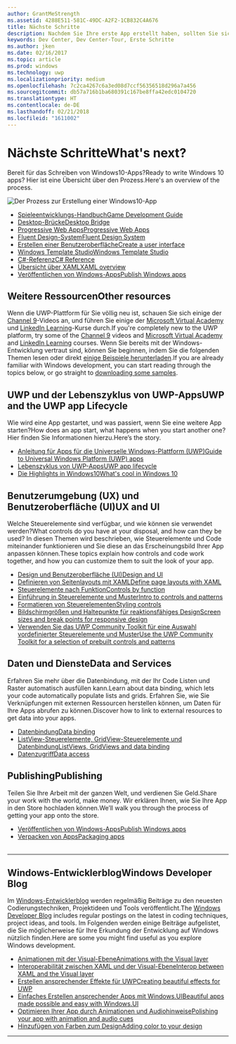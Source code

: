 ```yaml
---
author: GrantMeStrength
ms.assetid: 4288E511-581C-49DC-A2F2-1CB832C4A676
title: Nächste Schritte
description: Nachdem Sie Ihre erste App erstellt haben, sollten Sie sich mit dem Rest des Dev Center vertraut machen. Hier finden Sie eine Einführung in die verschiedenen Bereiche.
keywords: Dev Center, Dev Center-Tour, Erste Schritte
ms.author: jken
ms.date: 02/16/2017
ms.topic: article
ms.prod: windows
ms.technology: uwp
ms.localizationpriority: medium
ms.openlocfilehash: 7c2ca4267c6a3ed08d7ccf56356518d296a7a456
ms.sourcegitcommit: db57a716b1ba680391c167be8ffa42edc0104720
ms.translationtype: HT
ms.contentlocale: de-DE
ms.lasthandoff: 02/21/2018
ms.locfileid: "1611002"
---
```

# <a name="whats-next"></a><span data-ttu-id="cb78f-105">Nächste Schritte</span><span class="sxs-lookup"><span data-stu-id="cb78f-105">What's next?</span></span>

<span data-ttu-id="cb78f-106">Bereit für das Schreiben von Windows10-Apps?</span><span class="sxs-lookup"><span data-stu-id="cb78f-106">Ready to write Windows 10 apps?</span></span> <span data-ttu-id="cb78f-107">Hier ist eine Übersicht über den Prozess.</span><span class="sxs-lookup"><span data-stu-id="cb78f-107">Here's an overview of the process.</span></span>

![Der Prozess zur Erstellung einer Windows10-App](images/flowchart.png)

* [<span data-ttu-id="cb78f-109">Spieleentwicklungs-Handbuch</span><span class="sxs-lookup"><span data-stu-id="cb78f-109">Game Development Guide</span></span>](https://docs.microsoft.com/windows/uwp/gaming/e2e)
* [<span data-ttu-id="cb78f-110">Desktop-Brücke</span><span class="sxs-lookup"><span data-stu-id="cb78f-110">Desktop Bridge</span></span>](https://docs.microsoft.com/windows/uwp/porting/desktop-to-uwp-root)
* [<span data-ttu-id="cb78f-111">Progressive Web Apps</span><span class="sxs-lookup"><span data-stu-id="cb78f-111">Progressive Web Apps</span></span>](https://blogs.windows.com/msedgedev/2018/02/06/welcoming-progressive-web-apps-edge-windows-10/)
* [<span data-ttu-id="cb78f-112">Fluent Design-System</span><span class="sxs-lookup"><span data-stu-id="cb78f-112">Fluent Design System</span></span>](https://docs.microsoft.com/windows/uwp/design/fluent-design-system/)
* [<span data-ttu-id="cb78f-113">Erstellen einer Benutzeroberfläche</span><span class="sxs-lookup"><span data-stu-id="cb78f-113">Create a user interface</span></span>](https://docs.microsoft.com/windows/uwp/design/basics/xaml-basics-ui)
* [<span data-ttu-id="cb78f-114">Windows Template Studio</span><span class="sxs-lookup"><span data-stu-id="cb78f-114">Windows Template Studio</span></span>](https://blogs.windows.com/buildingapps/2017/05/16/announcing-windows-template-studio/#s4qWPf4JrolMComv.97)
* [<span data-ttu-id="cb78f-115">C#-Referenz</span><span class="sxs-lookup"><span data-stu-id="cb78f-115">C# Reference</span></span>](https://msdn.microsoft.com/library/618ayhy6(VS.110).aspx)
* [<span data-ttu-id="cb78f-116">Übersicht über XAML</span><span class="sxs-lookup"><span data-stu-id="cb78f-116">XAML overview</span></span>](https://docs.microsoft.com/en-us/windows/uwp/xaml-platform/xaml-overview)
* [<span data-ttu-id="cb78f-117">Veröffentlichen von Windows-Apps</span><span class="sxs-lookup"><span data-stu-id="cb78f-117">Publish Windows apps</span></span>](https://docs.microsoft.com/en-us/windows/uwp/publish/)

## <a name="other-resources"></a><span data-ttu-id="cb78f-118">Weitere Ressourcen</span><span class="sxs-lookup"><span data-stu-id="cb78f-118">Other resources</span></span>

 <span data-ttu-id="cb78f-119">Wenn die UWP-Plattform für Sie völlig neu ist, schauen Sie sich einige der <a href="https://channel9.msdn.com/">Channel 9</a>-Videos an, und führen Sie einige der <a href="https://mva.microsoft.com">Microsoft Virtual Academy</a> und [LinkedIn Learning](https://www.linkedin.com/topic/windows-programming)-Kurse durch.</span><span class="sxs-lookup"><span data-stu-id="cb78f-119">If you're completely new to the UWP platform, try some of the <a href="https://channel9.msdn.com/">Channel 9</a> videos and <a href="https://mva.microsoft.com">Microsoft Virtual Academy</a> and [LinkedIn Learning](https://www.linkedin.com/topic/windows-programming) courses.</span></span> <span data-ttu-id="cb78f-120">Wenn Sie bereits mit der Windows-Entwicklung vertraut sind, können Sie beginnen, indem Sie die folgenden Themen lesen oder direkt [einige Beispiele herunterladen](https://msdn.microsoft.com/windows/uwp/get-started/get-uwp-app-samples).</span><span class="sxs-lookup"><span data-stu-id="cb78f-120">If you are already familiar with Windows development, you can start reading through the topics below, or go straight to [downloading some samples](https://msdn.microsoft.com/windows/uwp/get-started/get-uwp-app-samples).</span></span>


<table class="wdg-noborder">
<tr>
    <h2><span data-ttu-id="cb78f-121">UWP und der Lebenszyklus von UWP-Apps</span><span class="sxs-lookup"><span data-stu-id="cb78f-121">UWP and the UWP app Lifecycle</span></span></h2><p><span data-ttu-id="cb78f-122">Wie wird eine App gestartet, und was passiert, wenn Sie eine weitere App starten?</span><span class="sxs-lookup"><span data-stu-id="cb78f-122">How does an app start, what happens when you start another one?</span></span> <span data-ttu-id="cb78f-123">Hier finden Sie Informationen hierzu.</span><span class="sxs-lookup"><span data-stu-id="cb78f-123">Here’s the story.</span></span></p> <ul>
    <li><a href="https://msdn.microsoft.com/windows/uwp/get-started/universal-application-platform-guide"><span data-ttu-id="cb78f-124">Anleitung für Apps für die Universelle Windows-Plattform (UWP)</span><span class="sxs-lookup"><span data-stu-id="cb78f-124">Guide to Universal Windows Platform (UWP) apps</span></span></a></li>
    <li><a href="https://msdn.microsoft.com/windows/uwp/launch-resume/app-lifecycle"><span data-ttu-id="cb78f-125">Lebenszyklus von UWP-Apps</span><span class="sxs-lookup"><span data-stu-id="cb78f-125">UWP app lifecycle</span></span></a></li>
    <li><a href="https://developer.microsoft.com/windows/windows-10-for-developers"><span data-ttu-id="cb78f-126">Die Highlights in Windows10</span><span class="sxs-lookup"><span data-stu-id="cb78f-126">What's cool in Windows 10</span></span></a></ul>  
</tr>
<tr>
    <h2><span data-ttu-id="cb78f-127">Benutzerumgebung (UX) und Benutzeroberfläche (UI)</span><span class="sxs-lookup"><span data-stu-id="cb78f-127">UX and UI</span></span></h2><p><span data-ttu-id="cb78f-128">Welche Steuerelemente sind verfügbar, und wie können sie verwendet werden?</span><span class="sxs-lookup"><span data-stu-id="cb78f-128">What controls do you have at your disposal, and how can they be used?</span></span> <span data-ttu-id="cb78f-129">In diesen Themen wird beschrieben, wie Steuerelemente und Code miteinander funktionieren und Sie diese an das Erscheinungsbild Ihrer App anpassen können.</span><span class="sxs-lookup"><span data-stu-id="cb78f-129">These topics explain how controls and code work together, and how you can customize them to suit the look of your app.</span></span></p> <ul>
    <li><a href="https://developer.microsoft.com/windows/design"><span data-ttu-id="cb78f-130">Design und Benutzeroberfläche (UI)</span><span class="sxs-lookup"><span data-stu-id="cb78f-130">Design and UI</span></span></a></li>
    <li><a href="https://msdn.microsoft.com/windows/uwp/layout/layouts-with-xaml"><span data-ttu-id="cb78f-131">Definieren von Seitenlayouts mit XAML</span><span class="sxs-lookup"><span data-stu-id="cb78f-131">Define page layouts with XAML</span></span></a></li>
    <li><a href="https://msdn.microsoft.com/windows/uwp/controls-and-patterns/controls-by-function"><span data-ttu-id="cb78f-132">Steuerelemente nach Funktion</span><span class="sxs-lookup"><span data-stu-id="cb78f-132">Controls by function</span></span></a></li>
      <li><a href="https://msdn.microsoft.com/windows/uwp/controls-and-patterns/controls-and-events-intro"><span data-ttu-id="cb78f-133">Einführung in Steuerelemente und Muster</span><span class="sxs-lookup"><span data-stu-id="cb78f-133">Intro to controls and patterns</span></span></a></li>
     <li><a href="https://msdn.microsoft.com/windows/uwp/controls-and-patterns/styling-controls"><span data-ttu-id="cb78f-134">Formatieren von Steuerelementen</span><span class="sxs-lookup"><span data-stu-id="cb78f-134">Styling controls</span></span></a></li>
      <li><a href="https://msdn.microsoft.com/windows/uwp/layout/screen-sizes-and-breakpoints-for-responsive-design"><span data-ttu-id="cb78f-135">Bildschirmgrößen und Haltepunkte für reaktionsfähiges Design</span><span class="sxs-lookup"><span data-stu-id="cb78f-135">Screen sizes and break points for responsive design</span></span></a></li>
      <li><a href="https://developer.microsoft.com/windows/projects/campaigns/welcome-toolbox"><span data-ttu-id="cb78f-136">Verwenden Sie das UWP Community Toolkit für eine Auswahl vordefinierter Steuerelemente und Muster</span><span class="sxs-lookup"><span data-stu-id="cb78f-136">Use the UWP Community Toolkit for a selection of prebuilt controls and patterns</span></span></a></li>
    </ul>  
</tr>
<tr>
    <h2><span data-ttu-id="cb78f-137">Daten und Dienste</span><span class="sxs-lookup"><span data-stu-id="cb78f-137">Data and Services</span></span></h2><p><span data-ttu-id="cb78f-138">Erfahren Sie mehr über die Datenbindung, mit der Ihr Code Listen und Raster automatisch ausfüllen kann.</span><span class="sxs-lookup"><span data-stu-id="cb78f-138">Learn about data binding, which lets your code automatically populate lists and grids.</span></span> <span data-ttu-id="cb78f-139">Erfahren Sie, wie Sie Verknüpfungen mit externen Ressourcen herstellen können, um Daten für Ihre Apps abrufen zu können.</span><span class="sxs-lookup"><span data-stu-id="cb78f-139">Discover how to link to external resources to get data into your apps.</span></span></p> <ul>
    <li><a href="https://msdn.microsoft.com/windows/uwp/data-binding/index"><span data-ttu-id="cb78f-140">Datenbindung</span><span class="sxs-lookup"><span data-stu-id="cb78f-140">Data binding</span></span></a></li>
    <li><a href="https://msdn.microsoft.com/windows/uwp/controls-and-patterns/listview-and-gridview"><span data-ttu-id="cb78f-141">ListView-Steuerelemente, GridView-Steuerelemente und Datenbindung</span><span class="sxs-lookup"><span data-stu-id="cb78f-141">ListViews, GridViews and data binding</span></span></a></li>
     <li><a href="https://msdn.microsoft.com/windows/uwp/data-access/index"><span data-ttu-id="cb78f-142">Datenzugriff</span><span class="sxs-lookup"><span data-stu-id="cb78f-142">Data access</span></span></a></li>
    </ul> 
</tr>
<tr>
    <h2><span data-ttu-id="cb78f-143">Publishing</span><span class="sxs-lookup"><span data-stu-id="cb78f-143">Publishing</span></span></h2><p><span data-ttu-id="cb78f-144">Teilen Sie Ihre Arbeit mit der ganzen Welt, und verdienen Sie Geld.</span><span class="sxs-lookup"><span data-stu-id="cb78f-144">Share your work with the world, make money.</span></span> <span data-ttu-id="cb78f-145">Wir erklären Ihnen, wie Sie Ihre App in den Store hochladen können.</span><span class="sxs-lookup"><span data-stu-id="cb78f-145">We’ll walk you through the process of getting your app onto the store.</span></span></p> <ul>
    <li><a href="https://msdn.microsoft.com/windows/uwp/publish/index"><span data-ttu-id="cb78f-146">Veröffentlichen von Windows-Apps</span><span class="sxs-lookup"><span data-stu-id="cb78f-146">Publish Windows apps</span></span></a></li>
    <li><a href="https://msdn.microsoft.com/windows/uwp/packaging/index"><span data-ttu-id="cb78f-147">Verpacken von Apps</span><span class="sxs-lookup"><span data-stu-id="cb78f-147">Packaging apps</span></span></a></li>
    </ul>  
</tr>

</table>

<hr>

## <a name="windows-developer-blog"></a><span data-ttu-id="cb78f-148">Windows-Entwicklerblog</span><span class="sxs-lookup"><span data-stu-id="cb78f-148">Windows Developer Blog</span></span>

<span data-ttu-id="cb78f-149">Im [Windows-Entwicklerblog](https://blogs.windows.com/buildingapps) werden regelmäßig Beiträge zu den neuesten Codierungstechniken, Projektideen und Tools veröffentlicht.</span><span class="sxs-lookup"><span data-stu-id="cb78f-149">The [Windows Developer Blog](https://blogs.windows.com/buildingapps) includes regular postings on the latest in coding techniques, project ideas, and tools.</span></span> <span data-ttu-id="cb78f-150">Im Folgenden werden einige Beiträge aufgelistet, die Sie möglicherweise für Ihre Erkundung der Entwicklung auf Windows nützlich finden.</span><span class="sxs-lookup"><span data-stu-id="cb78f-150">Here are some you might find useful as you explore Windows development.</span></span>

* [<span data-ttu-id="cb78f-151">Animationen mit der Visual-Ebene</span><span class="sxs-lookup"><span data-stu-id="cb78f-151">Animations with the Visual layer</span></span>](https://blogs.windows.com/buildingapps/2016/09/16/animations-with-the-visual-layer/#JM2XkQcL7MRSXe3X.97)
* [<span data-ttu-id="cb78f-152">Interoperabilität zwischen XAML und der Visual-Ebene</span><span class="sxs-lookup"><span data-stu-id="cb78f-152">Interop between XAML and the Visual layer</span></span>](https://blogs.windows.com/buildingapps/2016/08/26/interop-between-xaml-and-the-visual-layer/#ue6O7MWpqrVFE81K.97)
* [<span data-ttu-id="cb78f-153">Erstellen ansprechender Effekte für UWP</span><span class="sxs-lookup"><span data-stu-id="cb78f-153">Creating beautiful effects for UWP</span></span>](https://blogs.windows.com/buildingapps/2016/09/12/creating-beautiful-effects-for-uwp/#85jsfw6PFXX825rR.97)
* [<span data-ttu-id="cb78f-154">Einfaches Erstellen ansprechender Apps mit Windows.UI</span><span class="sxs-lookup"><span data-stu-id="cb78f-154">Beautiful apps made possible and easy with Windows.UI</span></span>](https://blogs.windows.com/buildingapps/2016/08/23/beautiful-apps-made-possible-and-easy-with-windows-ui/#GBREkRSBwsRvi2uL.97)
* [<span data-ttu-id="cb78f-155">Optimieren Ihrer App durch Animationen und Audiohinweise</span><span class="sxs-lookup"><span data-stu-id="cb78f-155">Polishing your app with animation and audio cues</span></span>](https://blogs.windows.com/buildingapps/2016/08/09/polishing-your-app-with-animations-and-audio-cues/#hziKxt2xPwUE1oqU.97) 
* [<span data-ttu-id="cb78f-156">Hinzufügen von Farben zum Design</span><span class="sxs-lookup"><span data-stu-id="cb78f-156">Adding color to your design</span></span>](https://blogs.windows.com/buildingapps/2016/07/28/adding-color-to-your-design/#HcPqMlfPsuKETOIo.97)

<hr>





